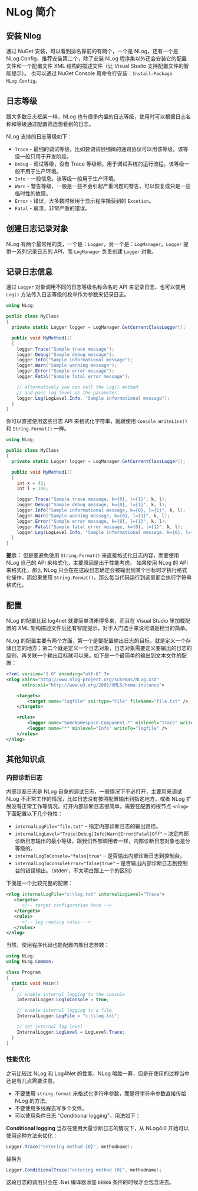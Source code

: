 # NLog 简介


## 安装 Nlog

通过 NuGet 安装，可以看到排名靠前的有两个，一个是 NLog，还有一个是 NLog.Config，推荐安装第二个，除了安装 NLog 程序集以外还会安装它的配置文件和一个配置文件 XML 结构的描述文件（让 Visual Studio 支持配置文件的智能提示）。
也可以通过 NuGet Console 用命令行安装：`Install-Package NLog.Config`。

## 日志等级

跟大多数日志框架一样，NLog 也有很多内置的日志等级，使用时可以根据日志名称和等级通过配置筛选想看到的日志。

NLog 支持的日志等级如下：

- `Trace` - 最细的调试等级，比如要调试很细微的通讯协议可以用该等级。该等级一般只用于开发阶段。
- `Debug` - 调试等级，没有 Trace 等级细，用于调试系统的运行流程。该等级一般不用于生产环境。
- `Info` - 一般信息。该等级一般用于生产环境。
- `Warn` - 警告等级，一般是一些不会引起严重问题的警告，可以恢复或只是一些临时性的故障。
- `Error` - 错误，大多数时候用于显示程序捕获到的 `Excetion`。
- `Fatal` - 崩溃，非常严重的错误。

## 创建日志记录对象

NLog 有两个最常用的类，一个是：`Logger`，另一个是：`LogManager`。`Logger` 提供一系列记录日志的 API，而 `LogManager` 负责创建 `Logger` 对象。

## 记录日志信息

通过 `Logger` 对象调用不同的日志等级名称命名的 API 来记录日志，也可以使用 `Log()` 方法传入日志等级的枚举作为参数来记录日志。

```csharp
using NLog;

public class MyClass
{
  private static Logger logger = LogManager.GetCurrentClassLogger();

  public void MyMethod1()
  {
    logger.Trace("Sample trace message");
    logger.Debug("Sample debug message");
    logger.Info("Sample informational message");
    logger.Warn("Sample warning message");
    logger.Error("Sample error message");
    logger.Fatal("Sample fatal error message");

    // alternatively you can call the Log() method
    // and pass log level as the parameter.
    logger.Log(LogLevel.Info, "Sample informational message");
  }
}
```

你可以直接使用这些日志 API 来格式化字符串，就跟使用 `Console.WriteLine()` 和 `String.Format()` 一样。

```csharp
using NLog;

public class MyClass
{
  private static Logger logger = LogManager.GetCurrentClassLogger();

  public void MyMethod1()
  {
    int k = 42;
    int l = 100;

    logger.Trace("Sample trace message, k={0}, l={1}", k, l);
    logger.Debug("Sample debug message, k={0}, l={1}", k, l);
    logger.Info("Sample informational message, k={0}, l={1}", k, l);
    logger.Warn("Sample warning message, k={0}, l={1}", k, l);
    logger.Error("Sample error message, k={0}, l={1}", k, l);
    logger.Fatal("Sample fatal error message, k={0}, l={1}", k, l);
    logger.Log(LogLevel.Info, "Sample informational message, k={0}, l={1}", k, l);
  }
}
```

**提示：** 但是要避免使用 `String.Format()` 来直接格式化日志内容，而要使用 NLog 自己的 API 来格式化，主要原因是出于性能考虑。
如果使用 NLog 的 API 来格式化，那么 NLog 只会在在这段日志确定会被输出到某个目标时才执行格式化操作，而如果使用 `String.Format()`，那么每当代码运行到这里都会执行字符串格式化。

## 配置

NLog 的配置比起 log4net 就要简单清晰得多来，而且在 Visual Studio 里加载配置的 XML 架构描述文件后还有智能提示，对于入门选手来说可谓是相当的简单。

NLog 的配置主要有两个方面，第一个是要配置输出日志的目标，就是定义一个存储日志的地方；第二个就是定义一个日志对象，日志对象需要定义要输出的日志的级别，再关联一个输出目标就可以来。如下是一个最简单的输出到文本文件的配置：

```XML
<?xml version="1.0" encoding="utf-8" ?>
<nlog xmlns="http://www.nlog-project.org/schemas/NLog.xsd"
      xmlns:xsi="http://www.w3.org/2001/XMLSchema-instance">

    <targets>
        <target name="logfile" xsi:type="File" fileName="file.txt" />
    </targets>

    <rules>
        <logger name="SomeNamespace.Component.*" minlevel="Trace" writeTo="logfile" final="true" />
        <logger name="*" minlevel="Info" writeTo="logfile" />
    </rules>
</nlog>
```

## 其他知识点

### 内部诊断日志

内部诊断日志是 NLog 自身的调试日志，一般情况下不必打开，主要用来调试 NLog 不正常工作的情况，比如日志没有按照配置输出到指定地方，或者 NLog 扩展没有正常工作等情况。打开内部诊断日志很简单，需要在配置的根节点 `<nlog>` 下面配置以下几个特性：

- `internalLogFile="file.txt"` - 指定内部诊断日志的输出路径。
- `internalLogLevel="Trace|Debug|Info|Warn|Error|Fatal|Off"` – 决定内部诊断日志输出的最小等级，跟我们外部调用者一样，内部诊断日志对象也是分等级的。
- `internalLogToConsole="false|true"` – 是否输出内部诊断日志到控制台。
- `internalLogToConsoleError="false|true"` – 是否输出内部诊断日志到控制台的错误输出。（stderr，不太明白跟上一个的区别）

下面是一个比较完整的配置：

```XML
<nlog internalLogFile="c:\log.txt" internalLogLevel="Trace">
   <targets>
      <!-- target configuration here -->
   </targets>
   <rules>
      <!-- log routing rules -->
   </rules>
</nlog>
```

当然，使用程序代码也能配置内部日志参数：

```csharp
using NLog;
using NLog.Common;

class Program
{
  static void Main()
  {
    // enable internal logging to the console
    InternalLogger.LogToConsole = true;

    // enable internal logging to a file
    InternalLogger.LogFile = "c:\\log.txt";

    // set internal log level
    InternalLogger.LogLevel = LogLevel.Trace;
  }
}
```

### 性能优化

之前比较过 NLog 和 Log4Net 的性能，NLog 略胜一筹，但是在使用的过程当中还是有几点需要注意。

- 不要使用 `string.format` 来格式化字符串参数，而是将字符串参数直接传给 NLog 的方法。
- 不要使用多线程去写多个文件。
- 可以使用条件日志 "Conditional logging"，用法如下：

**Conditional logging** 当存在使用大量诊断日志的情况下，从 NLog4.0 开始可以使用这种方法来优化：

```csharp
Logger.Trace("entering method {0}", methodname);
```

替换为

```csharp
Logger.ConditionalTrace("entering method {0}", methodname);
```

这段日志的调用只会在 .Net 编译器添加 `DEBUG` 条件的时候才会包含进去。

